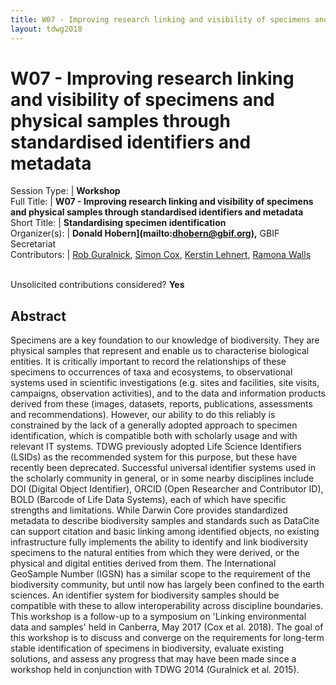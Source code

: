 ```yaml
---
title: W07 - Improving research linking and visibility of specimens and physical samples through standardised identifiers and metadata
layout: tdwg2018
---
```


# W07 - Improving research linking and visibility of specimens and physical samples through standardised identifiers and metadata

Session Type: | **Workshop**  
Full Title:   | **W07 - Improving research linking and visibility of specimens and physical samples through standardised identifiers and metadata**  
Short Title:  | **Standardising specimen identification**  
Organizer(s): | **Donald Hobern](mailto:dhobern@gbif.org),** GBIF Secretariat  
Contributors: | [Rob Guralnick](mailto:robgur@gmail.com), [Simon Cox](mailto:simon.cox@csiro.au), [Kerstin Lehnert](mailto:lehnert@ldeo.columbia.edu), [Ramona Walls](mailto:rwalls@cyverse.org)  


<p><br />Unsolicited contributions considered?  <strong>Yes</strong></p>  

<!--
**How many 80-minute sessions are you requesting?** 2
Technical Requirements: | No
-->

## Abstract  

Specimens are a key foundation to our knowledge of biodiversity. They are physical samples that represent and enable us to characterise biological entities. It is critically important to record the relationships of these specimens to occurrences of taxa and ecosystems, to observational systems used in scientific investigations (e.g. sites and facilities, site visits, campaigns, observation activities), and to the data and information products derived from these (images, datasets, reports, publications, assessments and recommendations). However, our ability to do this reliably is constrained by the lack of a generally adopted approach to specimen identification, which is compatible both with scholarly usage and with relevant IT systems. TDWG previously adopted Life Science Identifiers (LSIDs) as the recommended system for this purpose, but these have recently been deprecated. Successful universal identifier systems used in the scholarly community in general, or in some nearby disciplines include DOI (Digital Object Identifier), ORCID (Open Researcher and Contributor ID), BOLD (Barcode of Life Data Systems), each of which have specific strengths and limitations. While Darwin Core provides standardized metadata to describe biodiversity samples and standards such as DataCite can support citation and basic linking among identified objects, no existing infrastructure fully implements the ability to identify and link biodiversity specimens to the natural entities from which they were derived, or the physical and digital entities derived from them. The International GeoSample Number (IGSN) has a similar scope to the requirement of the biodiversity community, but until now has largely been confined to the earth sciences. An identifier system for biodiversity samples should be compatible with these to allow interoperability across discipline boundaries. This workshop is a follow-up to a symposium on 'Linking environmental data and samples' held in Canberra, May 2017 (Cox et al. 2018). The goal of this workshop is to discuss and converge on the requirements for long-term stable identification of specimens in biodiversity, evaluate existing solutions, and assess any progress that may have been made since a workshop held in conjunction with TDWG 2014 (Guralnick et al. 2015).
